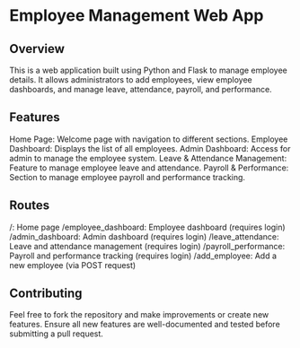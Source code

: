 # Employee Management Web App

## Overview
This is a web application built using Python and Flask to manage employee details. It allows administrators to add employees, view employee dashboards, and manage leave, attendance, payroll, and performance.

## Features
Home Page: Welcome page with navigation to different sections.
Employee Dashboard: Displays the list of all employees.
Admin Dashboard: Access for admin to manage the employee system.
Leave & Attendance Management: Feature to manage employee leave and attendance.
Payroll & Performance: Section to manage employee payroll and performance tracking.

## Routes
/: Home page
/employee_dashboard: Employee dashboard (requires login)
/admin_dashboard: Admin dashboard (requires login)
/leave_attendance: Leave and attendance management (requires login)
/payroll_performance: Payroll and performance tracking (requires login)
/add_employee: Add a new employee (via POST request)

## Contributing
Feel free to fork the repository and make improvements or create new features. Ensure all new features are well-documented and tested before submitting a pull request.
